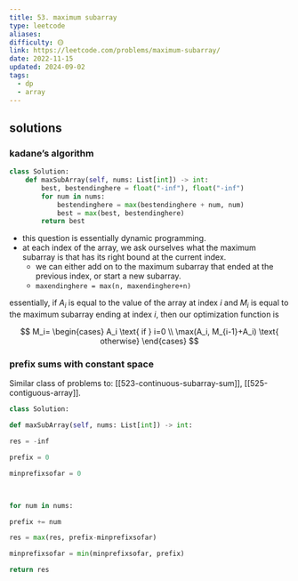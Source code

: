 ```yaml
---
title: 53. maximum subarray
type: leetcode
aliases: 
difficulty: 🟡
link: https://leetcode.com/problems/maximum-subarray/
date: 2022-11-15
updated: 2024-09-02
tags:
  - dp
  - array
---
```


## solutions

### kadane’s algorithm

```python
class Solution:
	def maxSubArray(self, nums: List[int]) -> int:
		best, bestendinghere = float("-inf"), float("-inf")
		for num in nums:
			bestendinghere = max(bestendinghere + num, num)
			best = max(best, bestendinghere)
		return best
```

- this question is essentially dynamic programming.
- at each index of the array, we ask ourselves what the maximum subarray is that has its right bound at the current index.
	- we can either add on to the maximum subarray that ended at the previous index, or start a new subarray.
	- `maxendinghere = max(n, maxendinghere+n)`

essentially, if $A_i$ is equal to the value of the array at index $i$ and $M_i$ is equal to the maximum subarray ending at index $i$, then our optimization function is

$$
M_i=
\begin{cases}
A_i \text{ if } i=0 \\
\max(A_i, M_{i-1}+A_i) \text{ otherwise}
\end{cases}
$$

### prefix sums with constant space

Similar class of problems to: [[523-continuous-subarray-sum]], [[525-contiguous-array]].

```python
class Solution:

def maxSubArray(self, nums: List[int]) -> int:

res = -inf

prefix = 0

minprefixsofar = 0

  

for num in nums:

prefix += num

res = max(res, prefix-minprefixsofar)

minprefixsofar = min(minprefixsofar, prefix)

return res
```
